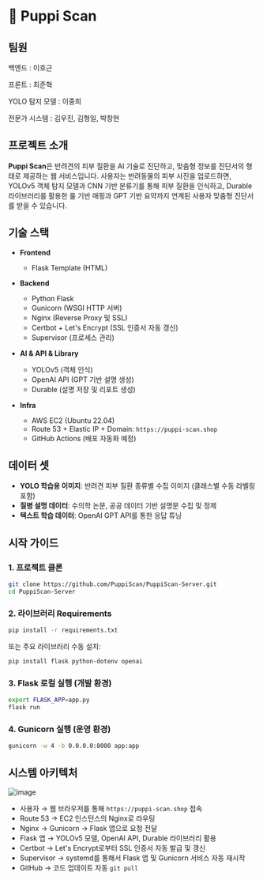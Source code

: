 
# 🐶 Puppi Scan

## 팀원
백엔드 : 이호근

프론트 : 최준혁

YOLO 탐지 모델 : 이중희

전문가 시스템 : 김우진, 김형일, 박창현

## 프로젝트 소개

**Puppi Scan**은 반려견의 피부 질환을 AI 기술로 진단하고, 맞춤형 정보를 진단서의 형태로 제공하는 웹 서비스입니다. 사용자는 반려동물의 피부 사진을 업로드하면, YOLOv5 객체 탐지 모델과 CNN 기반 분류기를 통해 피부 질환을 인식하고, Durable 라이브러리를 활용한 룰 기반 매핑과 GPT 기반 요약까지 연계된 사용자 맞춤형 진단서를 받을 수 있습니다.

## 기술 스택

* **Frontend**

  * Flask Template (HTML)
* **Backend**

  * Python Flask
  * Gunicorn (WSGI HTTP 서버)
  * Nginx (Reverse Proxy 및 SSL)
  * Certbot + Let's Encrypt (SSL 인증서 자동 갱신)
  * Supervisor (프로세스 관리)
* **AI & API & Library**

  * YOLOv5 (객체 인식)
  * OpenAI API (GPT 기반 설명 생성)
  * Durable (설명 저장 및 리포트 생성)
* **Infra**

  * AWS EC2 (Ubuntu 22.04)
  * Route 53 + Elastic IP + Domain: `https://puppi-scan.shop`
  * GitHub Actions (배포 자동화 예정)

## 데이터 셋

* **YOLO 학습용 이미지**: 반려견 피부 질환 종류별 수집 이미지 (클래스별 수동 라벨링 포함)
* **질병 설명 데이터**: 수의학 논문, 공공 데이터 기반 설명문 수집 및 정제
* **텍스트 학습 데이터**: OpenAI GPT API를 통한 응답 튜닝

## 시작 가이드

### 1. 프로젝트 클론

```bash
git clone https://github.com/PuppiScan/PuppiScan-Server.git
cd PuppiScan-Server
```

### 2. 라이브러리 Requirements

```bash
pip install -r requirements.txt
```

또는 주요 라이브러리 수동 설치:

```bash
pip install flask python-dotenv openai
```

### 3. Flask 로컬 실행 (개발 환경)

```bash
export FLASK_APP=app.py
flask run
```

### 4. Gunicorn 실행 (운영 환경)

```bash
gunicorn -w 4 -b 0.0.0.0:8000 app:app
```

## 시스템 아키텍처

![image](https://github.com/user-attachments/assets/5d1feca0-aa75-4018-9d8d-23cd0e2f64bb)

* 사용자 → 웹 브라우저를 통해 `https://puppi-scan.shop` 접속
* Route 53 → EC2 인스턴스의 Nginx로 라우팅
* Nginx → Gunicorn → Flask 앱으로 요청 전달
* Flask 앱 → YOLOv5 모델, OpenAI API, Durable 라이브러리 활용
* Certbot → Let's Encrypt로부터 SSL 인증서 자동 발급 및 갱신
* Supervisor → systemd를 통해서 Flask 앱 및 Gunicorn 서비스 자동 재시작
* GitHub → 코드 업데이트 자동 `git pull`
